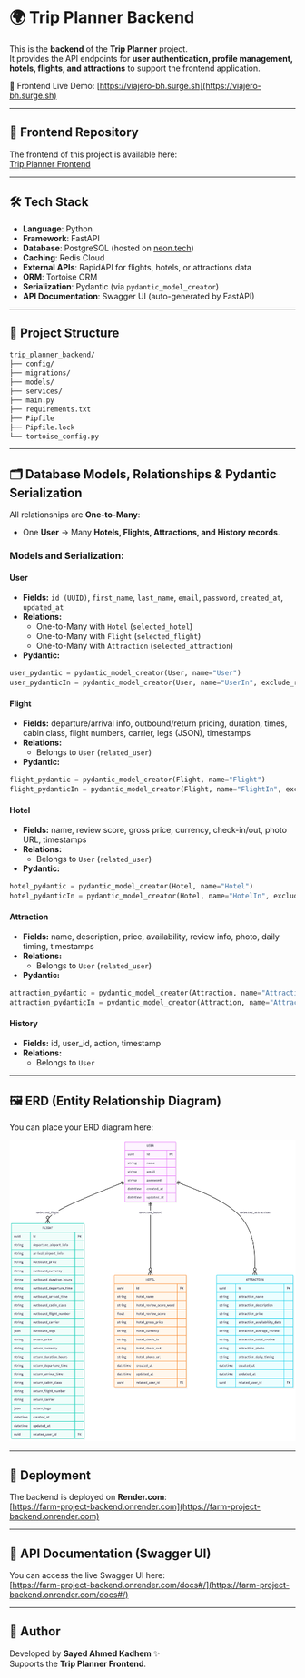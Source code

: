 # 🌍 Trip Planner Backend

This is the **backend** of the **Trip Planner** project.  
It provides the API endpoints for **user authentication, profile management, hotels, flights, and attractions** to support the frontend application.

🚀 Frontend Live Demo: [https://viajero-bh.surge.sh](https://viajero-bh.surge.sh)

---

## 🔗 Frontend Repository

The frontend of this project is available here:  
[Trip Planner Frontend](https://github.com/sahmedjaffer/Farm_Project_FrontEnd.git)

---

## 🛠️ Tech Stack

- **Language**: Python  
- **Framework**: FastAPI  
- **Database**: PostgreSQL (hosted on [neon.tech](https://neon.tech))  
- **Caching**: Redis Cloud  
- **External APIs**: RapidAPI for flights, hotels, or attractions data  
- **ORM**: Tortoise ORM  
- **Serialization**: Pydantic (via `pydantic_model_creator`)  
- **API Documentation**: Swagger UI (auto-generated by FastAPI)  

---

## 📁 Project Structure

```plaintext
trip_planner_backend/
├── config/              
├── migrations/          
├── models/              
├── services/            
├── main.py              
├── requirements.txt     
├── Pipfile              
├── Pipfile.lock         
└── tortoise_config.py   
```

---

## 🗂️ Database Models, Relationships & Pydantic Serialization

All relationships are **One-to-Many**:  
- One **User** → Many **Hotels, Flights, Attractions, and History records**.

### Models and Serialization:

#### User
- **Fields:** `id (UUID)`, `first_name`, `last_name`, `email`, `password`, `created_at`, `updated_at`  
- **Relations:**  
  - One-to-Many with `Hotel` (`selected_hotel`)  
  - One-to-Many with `Flight` (`selected_flight`)  
  - One-to-Many with `Attraction` (`selected_attraction`)  
- **Pydantic:**  
```python
user_pydantic = pydantic_model_creator(User, name="User")
user_pydanticIn = pydantic_model_creator(User, name="UserIn", exclude_readonly=True)
```

#### Flight
- **Fields:** departure/arrival info, outbound/return pricing, duration, times, cabin class, flight numbers, carrier, legs (JSON), timestamps  
- **Relations:**  
  - Belongs to `User` (`related_user`)  
- **Pydantic:**  
```python
flight_pydantic = pydantic_model_creator(Flight, name="Flight")
flight_pydanticIn = pydantic_model_creator(Flight, name="FlightIn", exclude_readonly=True)
```

#### Hotel
- **Fields:** name, review score, gross price, currency, check-in/out, photo URL, timestamps  
- **Relations:**  
  - Belongs to `User` (`related_user`)  
- **Pydantic:**  
```python
hotel_pydantic = pydantic_model_creator(Hotel, name="Hotel")
hotel_pydanticIn = pydantic_model_creator(Hotel, name="HotelIn", exclude_readonly=True)
```

#### Attraction
- **Fields:** name, description, price, availability, review info, photo, daily timing, timestamps  
- **Relations:**  
  - Belongs to `User` (`related_user`)  
- **Pydantic:**  
```python
attraction_pydantic = pydantic_model_creator(Attraction, name="Attraction")
attraction_pydanticIn = pydantic_model_creator(Attraction, name="AttractionIn", exclude_readonly=True)
```

#### History
- **Fields:** id, user_id, action, timestamp  
- **Relations:**  
  - Belongs to `User`  

---

## 🖼️ ERD (Entity Relationship Diagram)

You can place your ERD diagram here:  

![ERD](erd/erd_trip_planner.png)  

---

## 🚀 Deployment

The backend is deployed on **Render.com**:  
[https://farm-project-backend.onrender.com](https://farm-project-backend.onrender.com)

---

## 🧪 API Documentation (Swagger UI)

You can access the live Swagger UI here:  
[https://farm-project-backend.onrender.com/docs#/](https://farm-project-backend.onrender.com/docs#/)

---

## 👤 Author

Developed by **Sayed Ahmed Kadhem** ✨  
Supports the **Trip Planner Frontend**.
